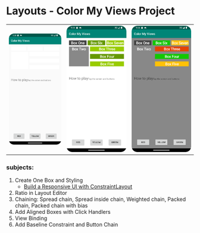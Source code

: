 # Layouts - Color My Views Project
<table style="width:100%">
  <tr>
    <th><img src=".\readme.resources\home.png" alt="Color My Views initial page"/></th>
    <th><img src=".\readme.resources\colorclick.png" alt="Color My Views click box result"/></th>
    <th><img src=".\readme.resources\buttonclick.png" alt="Color My Views click buttons"/></th>
  </tr>
</table>

### subjects: 
1. Create One Box and Styling
   * [Build a Responsive UI with ConstraintLayout](https://developer.android.com/training/constraint-layout)
2. Ratio in Layout Editor
3. Chaining: Spread chain, Spread inside chain, Weighted chain, Packed chain, Packed chain with bias
4. Add Aligned Boxes with Click Handlers
5. View Binding
6. Add Baseline Constraint and Button Chain
